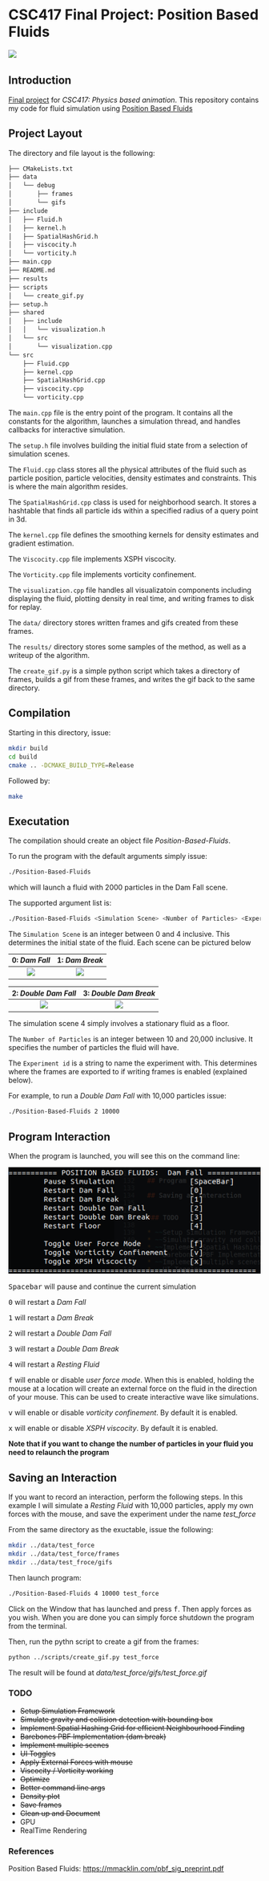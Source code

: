 # CSC417 Final Project: Position Based Fluids
![](results/GIFS/2k_waves.gif)

## Introduction

[Final project](https://github.com/JacobChmura/PBF)  for *CSC417: Physics based animation*. This repository contains my code for fluid simulation using [Position Based Fluids](https://mmacklin.com/pbf_sig_preprint.pdf)

## Project Layout

The directory and file layout is the following:

```bash
├── CMakeLists.txt
├── data
│   └── debug
│       ├── frames
│       └── gifs
├── include
│   ├── Fluid.h
│   ├── kernel.h
│   ├── SpatialHashGrid.h
│   ├── viscocity.h
│   └── vorticity.h
├── main.cpp
├── README.md
├── results
├── scripts
│   └── create_gif.py
├── setup.h
├── shared
│   ├── include
│   │   └── visualization.h
│   └── src
│       └── visualization.cpp
└── src
    ├── Fluid.cpp
    ├── kernel.cpp
    ├── SpatialHashGrid.cpp
    ├── viscocity.cpp
    └── vorticity.cpp

```


The `main.cpp` file is the entry point of the program. It contains all the constants for the algorithm, launches a simulation thread, and handles callbacks for interactive simulation.

The `setup.h` file involves building the initial fluid state from a selection of simulation scenes.

The `Fluid.cpp` class stores all the physical attributes of the fluid such as particle position, particle velocities, density estimates and constraints. This is where the main algorithm resides.

The `SpatialHashGrid.cpp` class is used for neighborhood search. It stores a hashtable that finds all particle ids within a specified radius of a query point in 3d.

The `kernel.cpp` file defines the smoothing kernels for density estimates and gradient estimation. 

The `Viscocity.cpp` file implements XSPH viscocity.

The `Vorticity.cpp` file implements vorticity confinement.

The `visualization.cpp` file handles all visualizatoin components including displaying the fluid, plotting density in real time, and writing frames to disk for replay.

The `data/` directory stores written frames and gifs created from these frames.

The `results/` directory stores some samples of the method, as well as a writeup of the algorithm.

The `create_gif.py` is a simple python script which takes a directory of frames, builds a gif from these frames, and writes the gif back to the same directory.



## Compilation

Starting in this directory, issue:

```bash
mkdir build
cd build
cmake .. -DCMAKE_BUILD_TYPE=Release
```

Followed by:
```bash
make
```



## Executation

The compilation should create an object file *Position-Based-Fluids*.

To run the program with the default arguments simply issue:

```bash
./Position-Based-Fluids
```

which will launch a fluid with 2000 particles in the Dam Fall scene.




The supported argument list is:

```bash
./Position-Based-Fluids <Simulation Scene> <Number of Particles> <Experiment Name>
```

The `Simulation Scene` is an integer between 0 and 4 inclusive. This determines the initial state of the fluid. Each scene can be pictured below

0: *Dam Fall*            |  1: *Dam Break*            
:-------------------------:|:-------------------------:
![](results/GIFS/2k_dam_fall.gif)  |  ![](results/GIFS/4k_dam_break.gif)

2: *Double Dam Fall*            |  3: *Double Dam Break*            
:-------------------------:|:-------------------------:
![](results//GIFS/4k_double_dam_fall.gif)  |  ![](results/GIFS/6k_double_dam_break.gif)


The simulation scene 4 simply involves a stationary fluid as a floor.

The `Number of Particles` is an integer between 10 and 20,000 inclusive. It specifies the number of particles the fluid will have.

The `Experiment id` is a string to name the experiment with. This determines where the frames are exported to if writing frames is enabled (explained below).


For example, to run a *Double Dam Fall* with 10,000 particles issue:

```bash
./Position-Based-Fluids 2 10000
```


## Program Interaction

When the program is launched, you will see this on the command line:

![](results/interaction.png)


<kbd>Spacebar</kbd> will pause and continue the current simulation

<kbd>0</kbd> will restart a *Dam Fall*

<kbd>1</kbd> will restart a *Dam Break*

<kbd>2</kbd> will restart a *Double Dam Fall*

<kbd>3</kbd> will restart a *Double Dam Break*

<kbd>4</kbd> will restart a *Resting Fluid*

<kbd>f</kbd> will enable or disable *user force mode*. When this is enabled, holding the mouse at a location will create an external force on the fluid in the direction of your mouse. This can be used to create interactive wave like simulations.

<kbd>v</kbd> will enable or disable *vorticity confinement*. By default it is enabled.

<kbd>x</kbd> will enable or disable *XSPH viscocity*. By default it is enabled.

**Note that if you want to change the number of particles in your fluid you need to relaunch the program**









## Saving an Interaction

If you want to record an interaction, perform the following steps. In this example I will simulate a *Resting Fluid* with 10,000 particles, apply my own forces with the mouse, and save the experiment under the name *test_force*

From the same directory as the exuctable, issue the following:

```bash
mkdir ../data/test_force
mkdir ../data/test_force/frames
mkdir ../data/test_froce/gifs
```


Then launch program:

```bash
./Position-Based-Fluids 4 10000 test_force
```

Click on the Window that has launched and press <kbd>f</kbd>. Then apply forces as you wish. When you are done you can simply force shutdown the program from the terminal.


Then, run the pythn script to create a gif from the frames:

```bash
python ../scripts/create_gif.py test_force
```

The result will be found at *data/test_force/gifs/test_force.gif*




### TODO

* ~~Setup Simulation Framework~~
* ~~Simulate gravity and collision detection with bounding box~~
* ~~Implement Spatial Hashing Grid for efficient Neighbourhood Finding~~
* ~~Barebones PBF Implementation (dam break)~~
* ~~Implement multiple scenes~~
* ~~UI Toggles~~
* ~~Apply External Forces with mouse~~
* ~~Viscocity / Vorticity working~~
* ~~Optimize~~
* ~~Better command line args~~
* ~~Density plot~~
* ~~Save frames~~
* ~~Clean up and Document~~
* GPU
* RealTime Rendering

### References

Position Based Fluids: <https://mmacklin.com/pbf_sig_preprint.pdf>